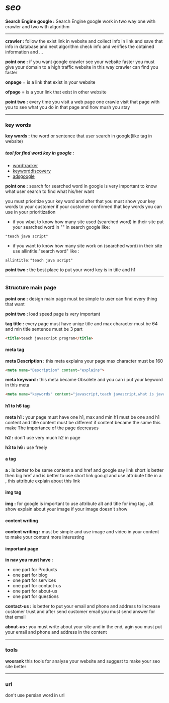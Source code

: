 # *seo*

**Search Engine google :**
Search Engine google work in two way one with crawler and two with algorithm

---

**crawler :**
follow the exist link in website and collect info in link and save that info in database and next algorithm check info and verifies the obtained information and ...

**point one :** if you want google crawler see your website faster you must give your domain to a high traffic website in this way crawler can find you faster 

**onpage** = is a link that exist in your website

**ofpage** = is a your link that exist in other website  

**point two :** every time you visit a web page one crawle visit that page with you to see what you do in that page and how mush you stay

***

### key words

**key words :** the word or sentence that user search in google(like tag in website)

##### tool for find word key in google :
+ [wordtracker](https://www.wordtracker.com/)
+ [keyworddiscovery](https://www.keyworddiscovery.com/)
+ [adsgoogle](https://ads.google.com/)

**point one :** search for searched word in google is very important to know what user search to find what his/her want

you must prioritize your key word and after that you must show your key words to your customer if your customer confirmed that key words you can use in your prioritization 

+ if you wbat to know how many site used (searched word) in their site put your searched word in "" in search google like:

```
"teach java script"
```

+ if you want to know how many site work on (searched word) in their site use allintitle:"search word" like :
```
allintitle:"teach java script"
```

**point two :** the best place to put your word key is in title and h1

***

### Structure main page

**point one :** design main page must be simple to user can find every thing that want

**point two :** load speed page is very important

**tag title :** every page must have uniqe title and max character must be 64 and min title sentence must be 3 part
```html
<title>teach javascript program</title>
```

#### meta tag

**meta Description :** this meta explains your page max character must be 160 
```html
<meta name="Description" content="explains">
```

**meta keyword :** this meta became Obsolete and you can i put your keyword in this meta 
```html
<meta name="keywords" content="javascript,teach javascript,what is javascript">
```

#### h1 to h6 tag
**meta h1 :** your page must have one h1, max and min h1 must be one and h1 content and title content must be different if content became the same this make The importance of the page decreases

**h2 :** don't use very much h2 in page

**h3 to h6 :** use freely

#### a tag
**a :** is better to be same content a and href and google say link short is better then big href and is better to use short link goo.gl and use attribute title in a , this attribute explain about this link

#### img tag
**img :** for google is important to use attribute alt and title for img tag , alt show explain about your image if your image doesn't show

#### content writing
**content writing :** must be simple and use image and video in your content to make your content more interesting

#### important page

**in nav you must have :**
* one part for Products
* one part for blog
* one part for services
* one part for contact-us
* one part for about-us
* one part for questions

**contact-us :** is better to put your email and phone and address to Increase customer trust and after send customer email you must send answer for that email

**about-us :** you must write about your site and in the end, agin you must put your email and phone and address in the content

---

### tools

**woorank**
this tools for analyse your website and suggest to make your seo site better

---

### url
don't use persian word in url